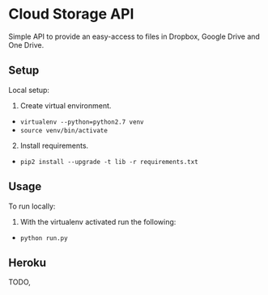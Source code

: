 # Cloud Storage API

Simple API to provide an easy-access to files in Dropbox, Google Drive and One Drive.

## Setup

Local setup:

1. Create virtual environment. 
* `virtualenv --python=python2.7 venv`
* `source venv/bin/activate`

2. Install requirements.
* `pip2 install --upgrade -t lib -r requirements.txt`

## Usage

To run locally:

1. With the virtualenv activated run the following:
* `python run.py`

## Heroku

TODO,
